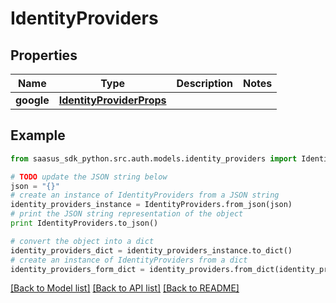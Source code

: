 # IdentityProviders


## Properties

Name | Type | Description | Notes
------------ | ------------- | ------------- | -------------
**google** | [**IdentityProviderProps**](IdentityProviderProps.md) |  | 

## Example

```python
from saasus_sdk_python.src.auth.models.identity_providers import IdentityProviders

# TODO update the JSON string below
json = "{}"
# create an instance of IdentityProviders from a JSON string
identity_providers_instance = IdentityProviders.from_json(json)
# print the JSON string representation of the object
print IdentityProviders.to_json()

# convert the object into a dict
identity_providers_dict = identity_providers_instance.to_dict()
# create an instance of IdentityProviders from a dict
identity_providers_form_dict = identity_providers.from_dict(identity_providers_dict)
```
[[Back to Model list]](../README.md#documentation-for-models) [[Back to API list]](../README.md#documentation-for-api-endpoints) [[Back to README]](../README.md)


